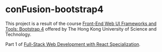# conFusion-bootstrap4
This project is a result of the course [Front-End Web UI Frameworks and Tools: Bootstrap 4](https://www.coursera.org/learn/bootstrap-4?specialization=full-stack-react)
offered by The Hong Kong University of Science and Technology.

Part 1 of [Full-Stack Web Development with React Specialization](https://www.coursera.org/specializations/full-stack-react#courses).
